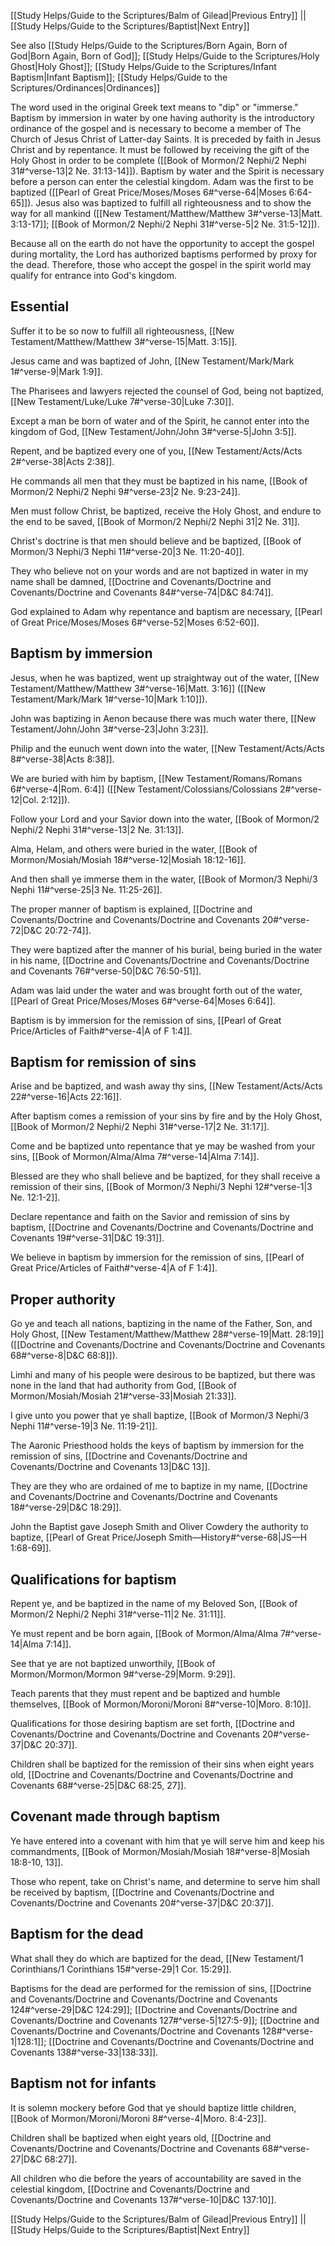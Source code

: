 [[Study Helps/Guide to the Scriptures/Balm of Gilead|Previous Entry]]  ||  [[Study Helps/Guide to the Scriptures/Baptist|Next Entry]]

 See also [[Study Helps/Guide to the Scriptures/Born Again, Born of God|Born Again, Born of God]]; [[Study Helps/Guide to the Scriptures/Holy Ghost|Holy Ghost]]; [[Study Helps/Guide to the Scriptures/Infant Baptism|Infant Baptism]]; [[Study Helps/Guide to the Scriptures/Ordinances|Ordinances]]

 The word used in the original Greek text means to "dip" or "immerse." Baptism by immersion in water by one having authority is the introductory ordinance of the gospel and is necessary to become a member of The Church of Jesus Christ of Latter-day Saints. It is preceded by faith in Jesus Christ and by repentance. It must be followed by receiving the gift of the Holy Ghost in order to be complete ([[Book of Mormon/2 Nephi/2 Nephi 31#^verse-13|2 Ne. 31:13-14]]). Baptism by water and the Spirit is necessary before a person can enter the celestial kingdom. Adam was the first to be baptized ([[Pearl of Great Price/Moses/Moses 6#^verse-64|Moses 6:64-65]]). Jesus also was baptized to fulfill all righteousness and to show the way for all mankind ([[New Testament/Matthew/Matthew 3#^verse-13|Matt. 3:13-17]]; [[Book of Mormon/2 Nephi/2 Nephi 31#^verse-5|2 Ne. 31:5-12]]).

 Because all on the earth do not have the opportunity to accept the gospel during mortality, the Lord has authorized baptisms performed by proxy for the dead. Therefore, those who accept the gospel in the spirit world may qualify for entrance into God's kingdom.

## Essential

 Suffer it to be so now to fulfill all righteousness, [[New Testament/Matthew/Matthew 3#^verse-15|Matt. 3:15]].

 Jesus came and was baptized of John, [[New Testament/Mark/Mark 1#^verse-9|Mark 1:9]].

 The Pharisees and lawyers rejected the counsel of God, being not baptized, [[New Testament/Luke/Luke 7#^verse-30|Luke 7:30]].

 Except a man be born of water and of the Spirit, he cannot enter into the kingdom of God, [[New Testament/John/John 3#^verse-5|John 3:5]].

 Repent, and be baptized every one of you, [[New Testament/Acts/Acts 2#^verse-38|Acts 2:38]].

 He commands all men that they must be baptized in his name, [[Book of Mormon/2 Nephi/2 Nephi 9#^verse-23|2 Ne. 9:23-24]].

 Men must follow Christ, be baptized, receive the Holy Ghost, and endure to the end to be saved, [[Book of Mormon/2 Nephi/2 Nephi 31|2 Ne. 31]].

 Christ's doctrine is that men should believe and be baptized, [[Book of Mormon/3 Nephi/3 Nephi 11#^verse-20|3 Ne. 11:20-40]].

 They who believe not on your words and are not baptized in water in my name shall be damned, [[Doctrine and Covenants/Doctrine and Covenants/Doctrine and Covenants 84#^verse-74|D&C 84:74]].

 God explained to Adam why repentance and baptism are necessary, [[Pearl of Great Price/Moses/Moses 6#^verse-52|Moses 6:52-60]].

## Baptism by immersion

 Jesus, when he was baptized, went up straightway out of the water, [[New Testament/Matthew/Matthew 3#^verse-16|Matt. 3:16]] ([[New Testament/Mark/Mark 1#^verse-10|Mark 1:10]]).

 John was baptizing in Aenon because there was much water there, [[New Testament/John/John 3#^verse-23|John 3:23]].

 Philip and the eunuch went down into the water, [[New Testament/Acts/Acts 8#^verse-38|Acts 8:38]].

 We are buried with him by baptism, [[New Testament/Romans/Romans 6#^verse-4|Rom. 6:4]] ([[New Testament/Colossians/Colossians 2#^verse-12|Col. 2:12]]).

 Follow your Lord and your Savior down into the water, [[Book of Mormon/2 Nephi/2 Nephi 31#^verse-13|2 Ne. 31:13]].

 Alma, Helam, and others were buried in the water, [[Book of Mormon/Mosiah/Mosiah 18#^verse-12|Mosiah 18:12-16]].

 And then shall ye immerse them in the water, [[Book of Mormon/3 Nephi/3 Nephi 11#^verse-25|3 Ne. 11:25-26]].

 The proper manner of baptism is explained, [[Doctrine and Covenants/Doctrine and Covenants/Doctrine and Covenants 20#^verse-72|D&C 20:72-74]].

 They were baptized after the manner of his burial, being buried in the water in his name, [[Doctrine and Covenants/Doctrine and Covenants/Doctrine and Covenants 76#^verse-50|D&C 76:50-51]].

 Adam was laid under the water and was brought forth out of the water, [[Pearl of Great Price/Moses/Moses 6#^verse-64|Moses 6:64]].

 Baptism is by immersion for the remission of sins, [[Pearl of Great Price/Articles of Faith#^verse-4|A of F 1:4]].

## Baptism for remission of sins

 Arise and be baptized, and wash away thy sins, [[New Testament/Acts/Acts 22#^verse-16|Acts 22:16]].

 After baptism comes a remission of your sins by fire and by the Holy Ghost, [[Book of Mormon/2 Nephi/2 Nephi 31#^verse-17|2 Ne. 31:17]].

 Come and be baptized unto repentance that ye may be washed from your sins, [[Book of Mormon/Alma/Alma 7#^verse-14|Alma 7:14]].

 Blessed are they who shall believe and be baptized, for they shall receive a remission of their sins, [[Book of Mormon/3 Nephi/3 Nephi 12#^verse-1|3 Ne. 12:1-2]].

 Declare repentance and faith on the Savior and remission of sins by baptism, [[Doctrine and Covenants/Doctrine and Covenants/Doctrine and Covenants 19#^verse-31|D&C 19:31]].

 We believe in baptism by immersion for the remission of sins, [[Pearl of Great Price/Articles of Faith#^verse-4|A of F 1:4]].

## Proper authority

 Go ye and teach all nations, baptizing in the name of the Father, Son, and Holy Ghost, [[New Testament/Matthew/Matthew 28#^verse-19|Matt. 28:19]] ([[Doctrine and Covenants/Doctrine and Covenants/Doctrine and Covenants 68#^verse-8|D&C 68:8]]).

 Limhi and many of his people were desirous to be baptized, but there was none in the land that had authority from God, [[Book of Mormon/Mosiah/Mosiah 21#^verse-33|Mosiah 21:33]].

 I give unto you power that ye shall baptize, [[Book of Mormon/3 Nephi/3 Nephi 11#^verse-19|3 Ne. 11:19-21]].

 The Aaronic Priesthood holds the keys of baptism by immersion for the remission of sins, [[Doctrine and Covenants/Doctrine and Covenants/Doctrine and Covenants 13|D&C 13]].

 They are they who are ordained of me to baptize in my name, [[Doctrine and Covenants/Doctrine and Covenants/Doctrine and Covenants 18#^verse-29|D&C 18:29]].

 John the Baptist gave Joseph Smith and Oliver Cowdery the authority to baptize, [[Pearl of Great Price/Joseph Smith—History#^verse-68|JS—H 1:68-69]].

## Qualifications for baptism

 Repent ye, and be baptized in the name of my Beloved Son, [[Book of Mormon/2 Nephi/2 Nephi 31#^verse-11|2 Ne. 31:11]].

 Ye must repent and be born again, [[Book of Mormon/Alma/Alma 7#^verse-14|Alma 7:14]].

 See that ye are not baptized unworthily, [[Book of Mormon/Mormon/Mormon 9#^verse-29|Morm. 9:29]].

 Teach parents that they must repent and be baptized and humble themselves, [[Book of Mormon/Moroni/Moroni 8#^verse-10|Moro. 8:10]].

 Qualifications for those desiring baptism are set forth, [[Doctrine and Covenants/Doctrine and Covenants/Doctrine and Covenants 20#^verse-37|D&C 20:37]].

 Children shall be baptized for the remission of their sins when eight years old, [[Doctrine and Covenants/Doctrine and Covenants/Doctrine and Covenants 68#^verse-25|D&C 68:25, 27]].

## Covenant made through baptism

 Ye have entered into a covenant with him that ye will serve him and keep his commandments, [[Book of Mormon/Mosiah/Mosiah 18#^verse-8|Mosiah 18:8-10, 13]].

 Those who repent, take on Christ's name, and determine to serve him shall be received by baptism, [[Doctrine and Covenants/Doctrine and Covenants/Doctrine and Covenants 20#^verse-37|D&C 20:37]].

## Baptism for the dead

 What shall they do which are baptized for the dead, [[New Testament/1 Corinthians/1 Corinthians 15#^verse-29|1 Cor. 15:29]].

 Baptisms for the dead are performed for the remission of sins, [[Doctrine and Covenants/Doctrine and Covenants/Doctrine and Covenants 124#^verse-29|D&C 124:29]]; [[Doctrine and Covenants/Doctrine and Covenants/Doctrine and Covenants 127#^verse-5|127:5-9]]; [[Doctrine and Covenants/Doctrine and Covenants/Doctrine and Covenants 128#^verse-1|128:1]]; [[Doctrine and Covenants/Doctrine and Covenants/Doctrine and Covenants 138#^verse-33|138:33]].

## Baptism not for infants

 It is solemn mockery before God that ye should baptize little children, [[Book of Mormon/Moroni/Moroni 8#^verse-4|Moro. 8:4-23]].

 Children shall be baptized when eight years old, [[Doctrine and Covenants/Doctrine and Covenants/Doctrine and Covenants 68#^verse-27|D&C 68:27]].

 All children who die before the years of accountability are saved in the celestial kingdom, [[Doctrine and Covenants/Doctrine and Covenants/Doctrine and Covenants 137#^verse-10|D&C 137:10]].

[[Study Helps/Guide to the Scriptures/Balm of Gilead|Previous Entry]]  ||  [[Study Helps/Guide to the Scriptures/Baptist|Next Entry]]